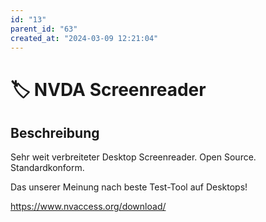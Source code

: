 ```yaml
---
id: "13"
parent_id: "63"
created_at: "2024-03-09 12:21:04"
---
```


# 🏷️ NVDA Screenreader

## Beschreibung

Sehr weit verbreiteter Desktop Screenreader. Open Source. Standardkonform.

Das unserer Meinung nach beste Test-Tool auf Desktops!

<https://www.nvaccess.org/download/>